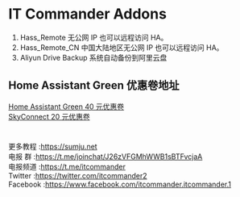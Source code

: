 # IT Commander Addons

1. Hass_Remote 无公网 IP 也可以远程访问 HA。
2. Hass_Remote_CN 中国大陆地区无公网 IP 也可以远程访问 HA。
3. Aliyun Drive Backup 系统自动备份到阿里云盘

## Home Assistant Green 优惠卷地址

[Home Assistant Green 40 元优惠卷](https://sumju.net/?p=7943)  
[SkyConnect 20 元优惠卷](https://sumju.net/?p=7943)  

#

更多教程 :https://sumju.net  
电报 群 :https://t.me/joinchat/J26zVFGMhWWB1sBTFvcjaA  
电报频道 :https://t.me/itcommander  
Twitter :https://twitter.com/itcommander2  
Facebook :https://www.facebook.com/itcommander.itcommander.1  
